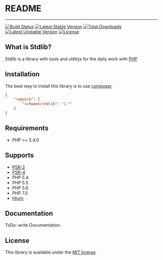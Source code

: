 # README
------------
[![Build Status](https://travis-ci.org/schwaen/stdlib.svg?branch=master)](https://travis-ci.org/schwaen/stdlib) [![Latest Stable Version](https://poser.pugx.org/schwaen/stdlib/v/stable)](https://packagist.org/packages/schwaen/stdlib) [![Total Downloads](https://poser.pugx.org/schwaen/stdlib/downloads)](https://packagist.org/packages/schwaen/stdlib) [![Latest Unstable Version](https://poser.pugx.org/schwaen/stdlib/v/unstable)](https://packagist.org/packages/schwaen/stdlib) [![License](https://poser.pugx.org/schwaen/stdlib/license)](https://packagist.org/packages/schwaen/stdlib)

What is Stdlib?
------------
Stdlib is a library with tools and utilitys for the daily work with [PHP](http://www.php.net/)

Installation
------------
The best way to install this library is to use [composer](https://getcomposer.org/).

```json
{
    "require": {
        "schwaen/stdlib": "1.*"
    }
}
```
Requirements
-----------
- PHP >= 5.4.0

Supports
-----------
- [PSR-2](http://www.php-fig.org/psr/psr-2/)
- [PSR-4](http://www.php-fig.org/psr/psr-4/)
- PHP 5.4
- PHP 5.5
- PHP 5.6
- PHP 7.0
- [hhvm](http://hhvm.com/)

Documentation
------------
ToDo: write Documentation

License
-------
This library is available under the [MIT license](LICENSE).


